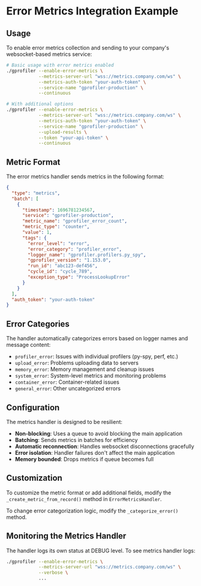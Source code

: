 # Error Metrics Integration Example

## Usage

To enable error metrics collection and sending to your company's websocket-based metrics service:

```bash
# Basic usage with error metrics enabled
./gprofiler --enable-error-metrics \
            --metrics-server-url "wss://metrics.company.com/ws" \
            --metrics-auth-token "your-auth-token" \
            --service-name "gprofiler-production" \
            --continuous

# With additional options
./gprofiler --enable-error-metrics \
            --metrics-server-url "wss://metrics.company.com/ws" \
            --metrics-auth-token "your-auth-token" \
            --service-name "gprofiler-production" \
            --upload-results \
            --token "your-api-token" \
            --continuous
```

## Metric Format

The error metrics handler sends metrics in the following format:

```json
{
  "type": "metrics",
  "batch": [
    {
      "timestamp": 1696781234567,
      "service": "gprofiler-production",
      "metric_name": "gprofiler_error_count",
      "metric_type": "counter",
      "value": 1,
      "tags": {
        "error_level": "error",
        "error_category": "profiler_error",
        "logger_name": "gprofiler.profilers.py_spy",
        "gprofiler_version": "1.153.0",
        "run_id": "abc123-def456",
        "cycle_id": "cycle_789",
        "exception_type": "ProcessLookupError"
      }
    }
  ],
  "auth_token": "your-auth-token"
}
```

## Error Categories

The handler automatically categorizes errors based on logger names and message content:

- `profiler_error`: Issues with individual profilers (py-spy, perf, etc.)
- `upload_error`: Problems uploading data to servers
- `memory_error`: Memory management and cleanup issues
- `system_error`: System-level metrics and monitoring problems
- `container_error`: Container-related issues
- `general_error`: Other uncategorized errors

## Configuration

The metrics handler is designed to be resilient:

- **Non-blocking**: Uses a queue to avoid blocking the main application
- **Batching**: Sends metrics in batches for efficiency
- **Automatic reconnection**: Handles websocket disconnections gracefully
- **Error isolation**: Handler failures don't affect the main application
- **Memory bounded**: Drops metrics if queue becomes full

## Customization

To customize the metric format or add additional fields, modify the `_create_metric_from_record()` method in `ErrorMetricsHandler`.

To change error categorization logic, modify the `_categorize_error()` method.

## Monitoring the Metrics Handler

The handler logs its own status at DEBUG level. To see metrics handler logs:

```bash
./gprofiler --enable-error-metrics \
            --metrics-server-url "wss://metrics.company.com/ws" \
            --verbose \
            ...
```